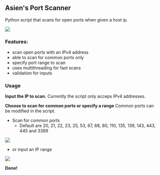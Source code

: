 ## Asien's Port Scanner

Python script that scans for open ports when given a host ip.

![](https://i.imgur.com/o4xU198.png)


### Features:
- scan open ports with an IPv4 address
- able to scan for common ports only
- specify port range to scan
- uses multithreading for fast scans
- validation for inputs

### Usage
__Input the IP to scan.__
Currently the script only acceps IPv4 addresses.

__Choose to scan for common ports or specify a range__
Common ports can be modified in the script.

- Scan for common ports
    - Default are 20, 21, 22, 23, 25, 53, 67, 68, 80, 110, 135, 139, 143, 
                443, 445 and 3389

![](https://i.imgur.com/VWQHGJs.png)

- or input an IP range

![](https://i.imgur.com/fJy6A8W.png)

__Done!__

